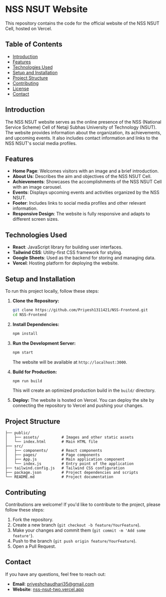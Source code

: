# NSS NSUT Website

This repository contains the code for the official website of the NSS NSUT Cell, hosted on Vercel.

## Table of Contents

- [Introduction](#introduction)
- [Features](#features)
- [Technologies Used](#technologies-used)
- [Setup and Installation](#setup-and-installation)
- [Project Structure](#project-structure)
- [Contributing](#contributing)
- [License](#license)
- [Contact](#contact)

## Introduction

The NSS NSUT website serves as the online presence of the NSS (National Service Scheme) Cell of Netaji Subhas University of Technology (NSUT). The website provides information about the organization, its achievements, and upcoming events. It also includes contact information and links to the NSS NSUT's social media profiles.

## Features

- **Home Page**: Welcomes visitors with an image and a brief introduction.
- **About Us**: Describes the aim and objectives of the NSS NSUT Cell.
- **Achievements**: Showcases the accomplishments of the NSS NSUT Cell with an image carousel.
- **Events**: Displays upcoming events and activities organized by the NSS NSUT.
- **Footer**: Includes links to social media profiles and other relevant information.
- **Responsive Design**: The website is fully responsive and adapts to different screen sizes.

## Technologies Used

- **React**: JavaScript library for building user interfaces.
- **Tailwind CSS**: Utility-first CSS framework for styling.
- **Google Sheets**: Used as the backend for storing and managing data.
- **Vercel**: Hosting platform for deploying the website.

## Setup and Installation

To run this project locally, follow these steps:

1. **Clone the Repository:**
   ```bash
   git clone https://github.com/Priyesh1311421/NSS-Frontend.git
   cd NSS-Frontend
   ```

2. **Install Dependencies:**
   ```bash
   npm install
   ```

3. **Run the Development Server:**
   ```bash
   npm start
   ```
   The website will be available at `http://localhost:3000`.

4. **Build for Production:**
   ```bash
   npm run build
   ```
   This will create an optimized production build in the `build/` directory.

5. **Deploy:**
   The website is hosted on Vercel. You can deploy the site by connecting the repository to Vercel and pushing your changes.

## Project Structure

```
├── public/
│   ├── assets/          # Images and other static assets
│   └── index.html       # Main HTML file
├── src/
│   ├── components/      # React components
│   ├── pages/           # Page components
│   ├── App.js           # Main application component
│   └── index.js         # Entry point of the application
├── tailwind.config.js   # Tailwind CSS configuration
├── package.json         # Project dependencies and scripts
└── README.md            # Project documentation
```

## Contributing

Contributions are welcome! If you'd like to contribute to the project, please follow these steps:

1. Fork the repository.
2. Create a new branch (`git checkout -b feature/YourFeature`).
3. Make your changes and commit them (`git commit -m 'Add some feature'`).
4. Push to the branch (`git push origin feature/YourFeature`).
5. Open a Pull Request.

## Contact

If you have any questions, feel free to reach out:

- **Email**: [priyeshchaudhari35@gmail.com](mailto:priyeshchaudhari35@gmail.com)
- **Website**: [nss-nsut-two.vercel.app](https://nss-nsut-two.vercel.app/)
